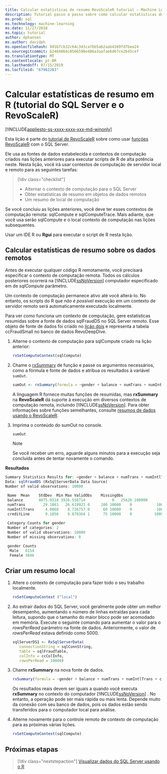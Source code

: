 ```yaml
---
title: Calcular estatísticas de resumo RevoScaleR tutorial – Machine Learning do SQL Server
description: Tutorial passo a passo sobre como calcular estatísticas de resumo estatísticas usando a linguagem R no SQL Server.
ms.prod: sql
ms.technology: machine-learning
ms.date: 11/27/2018
ms.topic: tutorial
author: dphansen
ms.author: davidph
ms.openlocfilehash: 945b7cb32c64c343ca7bb5ab2aab4169fd7bea24
ms.sourcegitcommit: b2464064c0566590e486a3aafae6d67ce2645cef
ms.translationtype: MT
ms.contentlocale: pt-BR
ms.lasthandoff: 07/15/2019
ms.locfileid: "67962283"
---
```

# <a name="compute-summary-statistics-in-r-sql-server-and-revoscaler-tutorial"></a>Calcular estatísticas de resumo em R (tutorial do SQL Server e o RevoScaleR)
[!INCLUDE[appliesto-ss-xxxx-xxxx-xxx-md-winonly](../../includes/appliesto-ss-xxxx-xxxx-xxx-md-winonly.md)]

Esta lição é parte do [tutorial de RevoScaleR](deepdive-data-science-deep-dive-using-the-revoscaler-packages.md) sobre como usar [funções RevoScaleR](https://docs.microsoft.com/machine-learning-server/r-reference/revoscaler/revoscaler) com o SQL Server.

Ele usa as fontes de dados estabelecida e contextos de computação criados nas lições anteriores para executar scripts de R de alta potência neste. Nesta lição, você irá usar contextos de computação de servidor local e remoto para as seguintes tarefas:

> [!div class="checklist"]
> * Alternar o contexto de computação para o SQL Server
> * Obter estatísticas de resumo em objetos de dados remotos
> * Um resumo de local de computação

Se você concluiu as lições anteriores, você deve ter esses contextos de computação remota: sqlCompute e sqlComputeTrace. Mais adiante, que você usa serão sqlCompute e o local contexto de computação nas lições subsequentes.

Usar um IDE R ou **Rgui** para executar o script de R nesta lição.

## <a name="compute-summary-statistics-on-remote-data"></a>Calcular estatísticas de resumo sobre os dados remotos

Antes de executar qualquer código R remotamente, você precisará especificar o contexto de computação remota. Todos os cálculos posteriores ocorrerá na [!INCLUDE[ssNoVersion](../../includes/ssnoversion-md.md)] computador especificado em de *sqlCompute* parâmetro.

Um contexto de computação permanece ativo até você alterá-lo. No entanto, os scripts do R que *não é possível* execução em um contexto de servidor remoto será automaticamente executado localmente.

Para ver como funciona um contexto de computação, gere estatísticas resumidas sobre a fonte de dados sqlFraudDS no SQL Server remoto. Esse objeto de fonte de dados foi criado no [lição dois](deepdive-create-sql-server-data-objects-using-rxsqlserverdata.md) e representa a tabela ccFraudSmall no banco de dados RevoDeepDive. 

1. Alterne o contexto de computação para sqlCompute criado na lição anterior:
  
    ```R
    rxSetComputeContext(sqlCompute)
    ```

2. Chame o [rxSummary](https://docs.microsoft.com/machine-learning-server/r-reference/revoscaler/rxsummary) de função e passe os argumentos necessários, como a fórmula e fonte de dados e atribua os resultados à variável `sumOut`.
  
    ```R
    sumOut <- rxSummary(formula = ~gender + balance + numTrans + numIntlTrans + creditLine, data = sqlFraudDS)
    ```
  
    A linguagem R fornece muitas funções de resumidas, mas **rxSummary** na **RevoScaleR** dá suporte à execução em diversos contextos de computação remota, incluindo [!INCLUDE[ssNoVersion](../../includes/ssnoversion-md.md)]. Para obter informações sobre funções semelhantes, consulte [resumos de dados usando o RevoScaleR](https://docs.microsoft.com/machine-learning-server/r/how-to-revoscaler-data-summaries).
  
3. Imprima o conteúdo do sumOut no console.
  
    ```R
    sumOut
    ```
    > [!NOTE]
    > Se você receber um erro, aguarde alguns minutos para a execução seja concluída antes de tentar novamente o comando.

**Resultados**

```R
Summary Statistics Results for: ~gender + balance + numTrans + numIntlTrans + creditLine
Data: sqlFraudDS (RxSqlServerData Data Source)
Number of valid observations: 10000

 Name  Mean    StdDev  Min Max ValidObs    MissingObs
 balance       4075.0318 3926.558714            0   25626 100000
 numTrans        29.1061   26.619923 0     100 10000    0           100000
 numIntlTrans     4.0868    8.726757 0      60 10000    0           100000
 creditLine       9.1856    9.870364 1      75 10000    0          100000
 
 Category Counts for gender
 Number of categories: 2
 Number of valid observations: 10000
 Number of missing observations: 0

 gender Counts
  Male   6154
  Female 3846
```

## <a name="create-a-local-summary"></a>Criar um resumo local

1. Altere o contexto de computação para fazer todo o seu trabalho localmente.
  
    ```R
    rxSetComputeContext ("local")
    ```
  
2. Ao extrair dados do SQL Server, você geralmente pode obter um melhor desempenho, aumentando o número de linhas extraídas para cada leitura, supondo que o tamanho do maior bloco pode ser acomodado em memória. Execute o seguinte comando para aumentar o valor para o *rowsPerRead* parâmetro na fonte de dados. Anteriormente, o valor de *rowsPerRead* estava definido como 5000.
  
    ```R
    sqlServerDS1 <- RxSqlServerData(
       connectionString = sqlConnString,
       table = sqlFraudTable,
       colInfo = ccColInfo,
       rowsPerRead = 10000)
    ```

3. Chame **rxSummary** na nova fonte de dados.
  
    ```R
    rxSummary(formula = ~gender + balance + numTrans + numIntlTrans + creditLine, data = sqlServerDS1)
    ```
  
   Os resultados reais devem ser iguais a quando você executa **rxSummary** no contexto do computador [!INCLUDE[ssNoVersion](../../includes/ssnoversion-md.md)] . No entanto, a operação pode ser mais rápida ou mais lenta. Depende muito da conexão com seu banco de dados, pois os dados estão sendo transferidos para o computador local para análise.

4. Alterne novamente para o controle remoto de contexto de computação para as próximas várias lições.

    ```R
    rxSetComputeContext(sqlCompute)
    ```

## <a name="next-steps"></a>Próximas etapas

> [!div class="nextstepaction"]
> [Visualizar dados do SQL Server usando o R](../../advanced-analytics/tutorials/deepdive-visualize-sql-server-data-using-r.md)